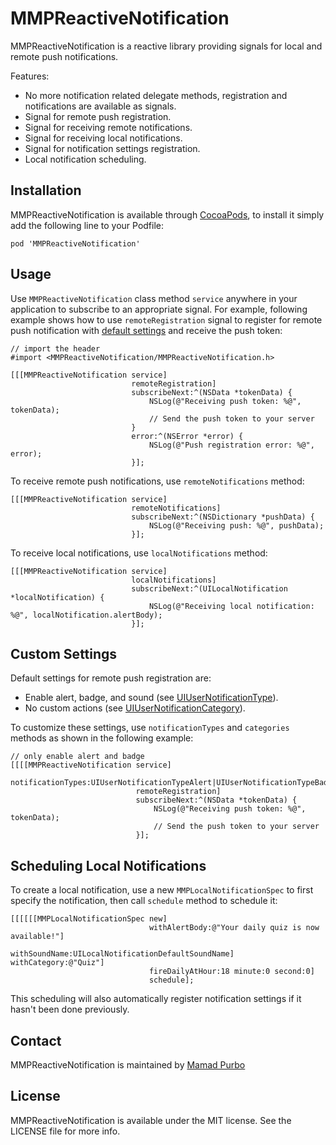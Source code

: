 # MMPReactiveNotification

MMPReactiveNotification is a reactive library providing signals for local and remote push notifications.

Features:
* No more notification related delegate methods, registration and notifications are available as signals.
* Signal for remote push registration.
* Signal for receiving remote notifications.
* Signal for receiving local notifications.
* Signal for notification settings registration.
* Local notification scheduling.

## Installation

MMPReactiveNotification is available through [CocoaPods](http://cocoapods.org), to install
it simply add the following line to your Podfile:
```
pod 'MMPReactiveNotification'
```

## Usage

Use `MMPReactiveNotification` class method `service` anywhere in your application to subscribe to an appropriate signal. For example, following example shows how to use `remoteRegistration` signal to register for remote push notification with [default settings](#custom-settings) and receive the push token:
```objc
// import the header
#import <MMPReactiveNotification/MMPReactiveNotification.h>

[[[MMPReactiveNotification service]
                           remoteRegistration]
                           subscribeNext:^(NSData *tokenData) {
                               NSLog(@"Receiving push token: %@", tokenData);
                               // Send the push token to your server
                           }
                           error:^(NSError *error) {
                               NSLog(@"Push registration error: %@", error);
                           }];

```

To receive remote push notifications, use `remoteNotifications` method:
```objc
[[[MMPReactiveNotification service]
                           remoteNotifications]
                           subscribeNext:^(NSDictionary *pushData) {
                               NSLog(@"Receiving push: %@", pushData);
                           }];
```

To receive local notifications, use `localNotifications` method:
```objc
[[[MMPReactiveNotification service]
                           localNotifications]
                           subscribeNext:^(UILocalNotification *localNotification) {
                               NSLog(@"Receiving local notification: %@", localNotification.alertBody);
                           }];
```

## Custom Settings

Default settings for remote push registration are:
- Enable alert, badge, and sound (see [UIUserNotificationType](https://developer.apple.com/library/prerelease/ios/documentation/UIKit/Reference/UIUserNotificationSettings_class/index.html#//apple_ref/c/tdef/UIUserNotificationType)).
- No custom actions (see [UIUserNotificationCategory](https://developer.apple.com/library/prerelease/ios/documentation/UIKit/Reference/UIUserNotificationCategory_class/index.html#//apple_ref/occ/cl/UIUserNotificationCategory)).

To customize these settings, use `notificationTypes` and `categories` methods as shown in the following example:
```objc
// only enable alert and badge
[[[[MMPReactiveNotification service]
                            notificationTypes:UIUserNotificationTypeAlert|UIUserNotificationTypeBadge]
                            remoteRegistration]
                            subscribeNext:^(NSData *tokenData) {
                                NSLog(@"Receiving push token: %@", tokenData);
                                // Send the push token to your server
                            }];
```

## Scheduling Local Notifications

To create a local notification, use a new `MMPLocalNotificationSpec` to first specify the notification, then call `schedule` method to schedule it:
```objc
[[[[[[MMPLocalNotificationSpec new]
                               withAlertBody:@"Your daily quiz is now available!"]
                               withSoundName:UILocalNotificationDefaultSoundName] withCategory:@"Quiz"]
                               fireDailyAtHour:18 minute:0 second:0]
                               schedule];
```
This scheduling will also automatically register notification settings if it hasn't been done previously.

## Contact

MMPReactiveNotification is maintained by [Mamad Purbo](https://twitter.com/purubo)

## License

MMPReactiveNotification is available under the MIT license. See the LICENSE file for more info.
